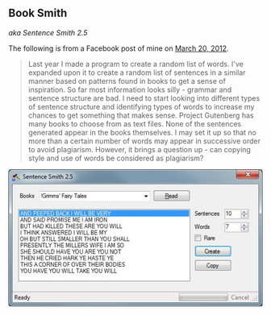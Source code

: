 Book Smith
----------

*aka Sentence Smith 2.5*

The following is from a Facebook post of mine on [March 20, 2012](https://www.facebook.com/photo.php?fbid=10150590433617483&set=a.492798267482.265990.688612482&type=3&theater).

>  Last year I made a program to create a random list of words. I've expanded upon it to create a random list of sentences in a similar manner based on patterns found in books to get a sense of inspiration. So far most information looks silly - grammar and sentence structure are bad. I need to start looking into different types of sentence structure and identifying types of words to increase my chances to get something that makes sense. Project Gutenberg has many books to choose from as text files. None of the sentences generated appear in the books themselves. I may set it up so that no more than a certain number of words may appear in successive order to avoid plagiarism. However, it brings a question up - can copying style and use of words be considered as plagiarism?

![Screen Shot](screenshot.jpg)
